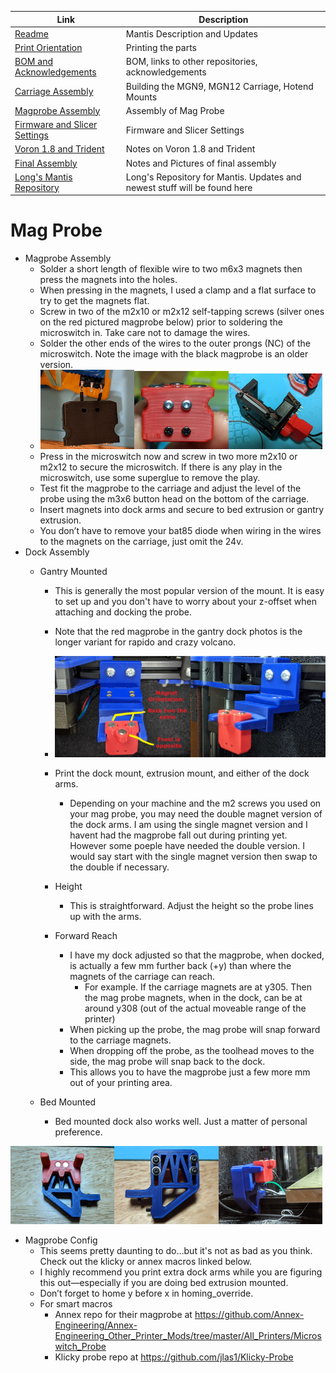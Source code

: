 
|  Link  | Description |
|--|--|
| [Readme](readme.md)  |  Mantis Description and Updates |
|  [Print Orientation](print_orientation.md)  |  Printing the parts  |
|  [BOM and Acknowledgements](bom_acknowledgements.md)  |  BOM, links to other repositories, acknowledgements  |
| [Carriage Assembly](carriage_assembly.md) | Building the MGN9, MGN12 Carriage, Hotend Mounts |
|  [Magprobe Assembly](magprobe.md)  |  Assembly of Mag Probe  |
|  [Firmware and Slicer Settings](firmware_slicer_settings.md)  |  Firmware and Slicer Settings |
| [Voron 1.8 and Trident](1.8_trident.md)| Notes on Voron 1.8 and Trident|
|  [Final Assembly](final_assembly.md)| Notes and Pictures of final assembly
|  [Long's Mantis Repository](https://github.com/mandryd/VoronUsers/tree/master/printer_mods/Long/Mantis_Dual_5015) | Long's Repository for Mantis.  Updates and newest stuff will be found here  |

Mag Probe 
============
- Magprobe Assembly
  - Solder a short length of flexible wire to two m6x3 magnets then press the magnets into the holes.
  - When pressing in the magnets, I used a clamp and a flat surface to try to get the magnets flat.
  - Screw in two of the m2x10 or m2x12 self-tapping screws (silver ones on the red pictured magprobe below) prior to soldering the microswitch in. Take care not to damage the wires.
  - Solder the other ends of the wires to the outer prongs (NC) of the microswitch. Note the image with the black magprobe is an older version.
  - <img src="images/magprobe_solder_switch.jpg" height=33% width=33%><img src="images/magprobe_assembled.jpg" height=33% width=33%><img src="images/magprobe_attached_to_carriage.jpg" height=33% width=33%>
  - Press in the microswitch now and screw in two more m2x10 or m2x12 to secure the microswitch. If there is any play in the microswitch, use some superglue to remove the play.
  - Test fit the magprobe to the carriage and adjust the level of the probe using the m3x6 button head on the bottom of the carriage.
  - Insert magnets into dock arms and secure to bed extrusion or gantry extrusion.
  - You don’t have to remove your bat85 diode when wiring in the wires to the magnets on the carriage, just omit the 24v.
- Dock Assembly
  - Gantry Mounted
    - This is generally the most popular version of the mount.  It is easy to set up and you don't have to worry about your z-offset when attaching and docking the probe.  
    - Note that the red magprobe in the gantry dock photos is the longer variant for rapido and crazy volcano.

    - <img src="images/magprobe_gantry_mount_front.jpg" height=50% width=50%><img src="images/magprobe_gantry_mount_side.jpg" height=50% width=50%>

    - Print the dock mount, extrusion mount, and either of the dock arms. 
      - Depending on your machine and the m2 screws you used on your mag probe, you may need the double magnet version of the dock arms.  I am using the single magnet version and I havent had the magprobe fall out during printing yet.  However some poeple have needed the double version.  I would say start with the single magnet version then swap to the double if necessary.
    - Height
      - This is straightforward. Adjust the height so the probe lines up with the arms.
    - Forward Reach 
      - I have my dock adjusted so that the magprobe, when docked, is actually a few mm further back (+y) than where the magnets of the carriage can reach.  
        - For example.  If the carriage magnets are at y305.  Then the mag probe magnets, when in the dock, can be at around y308 (out of the actual moveable range of the printer)
      - When picking up the probe, the mag probe will snap forward to the carriage magnets.  
      - When dropping off the probe, as the toolhead moves to the side, the mag probe will snap back to the dock.  
      - This allows you to have the magprobe just a few more mm out of your printing area.  

  - Bed Mounted
    - Bed mounted dock also works well.  Just a matter of personal preference.

<img src="images/magprobe_bed_mount_front.jpg" height=33% width=33%><img src="images/magprobe_bed_mount_rear.jpg" height=33% width=33%><img src="images/magprobe_bed_mount.jpg" height=33% width=33%>


- Magprobe Config
  - This seems pretty daunting to do…but it's not as bad as you think.  Check out the klicky or annex macros linked below.  
  - I highly recommend you print extra dock arms while you are figuring this out—especially if you are doing bed extrusion mounted.
  - Don’t forget to home y before x in homing_override.
  - For smart macros
    - Annex repo for their magprobe at  https://github.com/Annex-Engineering/Annex-Engineering_Other_Printer_Mods/tree/master/All_Printers/Microswitch_Probe
    - Klicky probe repo at https://github.com/jlas1/Klicky-Probe


